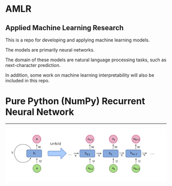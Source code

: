 # AMLR
Applied Machine Learning Research
---

This is a repo for developing and applying machine learning models.

The models are primarily neural networks.

The domain of these models are natural language processing tasks, such as next-character prediction.

In addition, some work on machine learning interpretability will also be included in this repo.

# Pure Python (NumPy) Recurrent Neural Network
---

![alt text](https://github.com/SolomonZA/AMLR/blob/master/rnn_unrolled.png "Logo Title Text 1")

